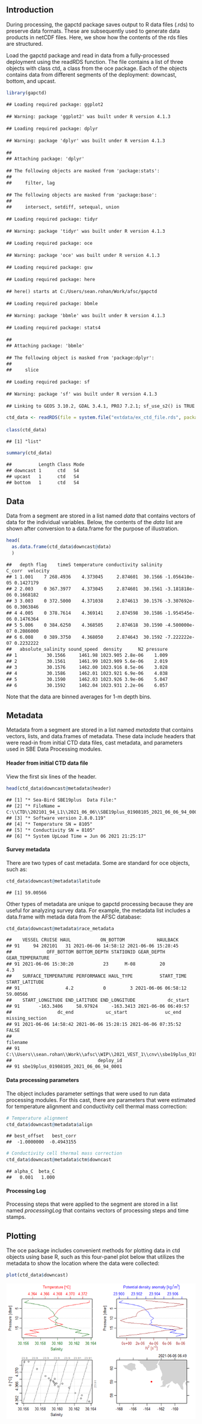 ## Introduction

During processing, the gapctd package saves output to R data files
(.rds) to preserve data formats. These are subsequently used to generate
data products in netCDF files. Here, we show how the contents of the rds
files are structured.

Load the gapctd package and read in data from a fully-processed
deployment using the readRDS function. The file contains a list of three
objects with class ctd, a class from the oce package. Each of the
objects contains data from different segments of the deployment:
downcast, bottom, and upcast.

``` r
library(gapctd)
```

    ## Loading required package: ggplot2

    ## Warning: package 'ggplot2' was built under R version 4.1.3

    ## Loading required package: dplyr

    ## Warning: package 'dplyr' was built under R version 4.1.3

    ## 
    ## Attaching package: 'dplyr'

    ## The following objects are masked from 'package:stats':
    ## 
    ##     filter, lag

    ## The following objects are masked from 'package:base':
    ## 
    ##     intersect, setdiff, setequal, union

    ## Loading required package: tidyr

    ## Warning: package 'tidyr' was built under R version 4.1.3

    ## Loading required package: oce

    ## Warning: package 'oce' was built under R version 4.1.3

    ## Loading required package: gsw

    ## Loading required package: here

    ## here() starts at C:/Users/sean.rohan/Work/afsc/gapctd

    ## Loading required package: bbmle

    ## Warning: package 'bbmle' was built under R version 4.1.3

    ## Loading required package: stats4

    ## 
    ## Attaching package: 'bbmle'

    ## The following object is masked from 'package:dplyr':
    ## 
    ##     slice

    ## Loading required package: sf

    ## Warning: package 'sf' was built under R version 4.1.3

    ## Linking to GEOS 3.10.2, GDAL 3.4.1, PROJ 7.2.1; sf_use_s2() is TRUE

``` r
ctd_data <- readRDS(file = system.file("extdata/ex_ctd_file.rds", package = "gapctd"))

class(ctd_data)
```

    ## [1] "list"

``` r
summary(ctd_data)
```

    ##          Length Class Mode
    ## downcast 1      ctd   S4  
    ## upcast   1      ctd   S4  
    ## bottom   1      ctd   S4

## Data

Data from a segment are stored in a list named *data* that contains
vectors of data for the individual variables. Below, the contents of the
*data* list are shown after conversion to a data.frame for the purpose
of illustration.

``` r
head(
  as.data.frame(ctd_data$downcast@data)
  )
```

    ##   depth flag    timeS temperature conductivity salinity        C_corr  velocity
    ## 1 1.001    7 268.4936    4.373045     2.874601  30.1566 -1.056410e-05 0.1427179
    ## 2 2.003    0 367.3977    4.373045     2.874601  30.1561 -3.181818e-06 0.1668182
    ## 3 3.003    0 372.5000    4.371038     2.874613  30.1576 -3.307692e-06 0.3063846
    ## 4 4.005    0 378.7614    4.369141     2.874598  30.1586 -1.954545e-06 0.1476364
    ## 5 5.006    0 384.6250    4.368505     2.874618  30.1590 -4.500000e-07 0.2086000
    ## 6 6.008    0 389.3750    4.368050     2.874643  30.1592 -7.222222e-07 0.2232222
    ##   absolute_salinity sound_speed  density      N2 pressure
    ## 1           30.1566     1461.98 1023.905 2.8e-06    1.009
    ## 2           30.1561     1461.99 1023.909 5.6e-06    2.019
    ## 3           30.1576     1462.00 1023.916 8.5e-06    3.028
    ## 4           30.1586     1462.01 1023.921 6.9e-06    4.038
    ## 5           30.1590     1462.03 1023.926 3.9e-06    5.047
    ## 6           30.1592     1462.04 1023.931 2.2e-06    6.057

Note that the data are binned averages for 1-m depth bins.

## Metadata

Metadata from a segment are stored in a list named *metadata* that
contains vectors, lists, and data.frames of metadata. These data include
headers that were read-in from initial CTD data files, cast metadata,
and parameters used in SBE Data Processing modules.

#### Header from initial CTD data file

View the first six lines of the header.

``` r
head(ctd_data$downcast@metadata$header)
```

    ## [1] "* Sea-Bird SBE19plus  Data File:"                                                         
    ## [2] "* FileName = C:\\CTD\\202101_94_L1\\2021_06_06\\SBE19plus_01908105_2021_06_06_94_0001.hex"
    ## [3] "* Software version 2.8.0.119"                                                             
    ## [4] "* Temperature SN = 8105"                                                                  
    ## [5] "* Conductivity SN = 8105"                                                                 
    ## [6] "* System UpLoad Time = Jun 06 2021 21:25:17"

#### Survey metadata

There are two types of cast metadata. Some are standard for oce objects,
such as:

``` r
ctd_data$downcast@metadata$latitude
```

    ## [1] 59.00566

Other types of metadata are unique to gapctd processing because they are
useful for analyzing survey data. For example, the metadata list
includes a data.frame with metada data from the AFSC database:

``` r
ctd_data$downcast@metadata$race_metadata
```

    ##    VESSEL CRUISE HAUL           ON_BOTTOM            HAULBACK
    ## 91     94 202101   31 2021-06-06 14:58:12 2021-06-06 15:28:45
    ##             OFF_BOTTOM BOTTOM_DEPTH STATIONID GEAR_DEPTH GEAR_TEMPERATURE
    ## 91 2021-06-06 15:30:20           23      M-08         20              4.3
    ##    SURFACE_TEMPERATURE PERFORMANCE HAUL_TYPE          START_TIME START_LATITUDE
    ## 91                 4.2           0         3 2021-06-06 06:58:12       59.00566
    ##    START_LONGITUDE END_LATITUDE END_LONGITUDE            dc_start
    ## 91       -163.3406     58.97924     -163.3413 2021-06-06 06:49:57
    ##                 dc_end            uc_start              uc_end missing_section
    ## 91 2021-06-06 14:58:42 2021-06-06 15:28:15 2021-06-06 07:35:52           FALSE
    ##                                                                                                   filename
    ## 91 C:\\Users\\sean.rohan\\Work\\afsc\\WIP\\2021_VEST_1\\cnv\\sbe19plus_01908105_2021_06_06_94_0001_raw.cnv
    ##                                deploy_id
    ## 91 sbe19plus_01908105_2021_06_06_94_0001

#### Data processing parameters

The object includes parameter settings that were used to run data
processing modules. For this cast, there are parameters that were
estimated for temperature alignment and conductivity cell thermal mass
correction:

``` r
# Temperature alignment
ctd_data$downcast@metadata$align
```

    ## best_offset   best_corr 
    ##  -1.0000000  -0.4943155

``` r
# Conductivity cell thermal mass correction
ctd_data$downcast@metadata$ctm$downcast
```

    ## alpha_C  beta_C 
    ##   0.001   1.000

#### Processing Log

Processing steps that were applied to the segment are stored in a list
named *processingLog* that contains vectors of processing steps and time
stamps.

## Plotting

The oce package includes convenient methods for plotting data in ctd
objects using base R, such as this four-panel plot below that utilizes
the metadata to show the location where the data were collected:

``` r
plot(ctd_data$downcast)
```

![](ctd_data_files_files/figure-gfm/unnamed-chunk-5-1.png)<!-- -->
